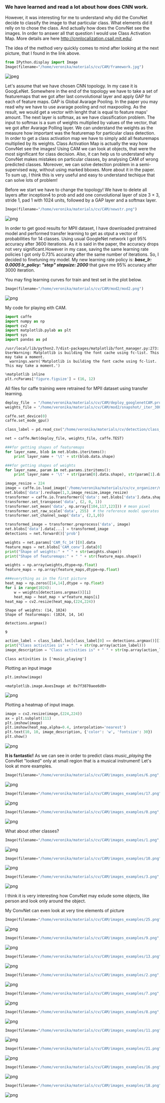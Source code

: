 
### We have learned and read a lot about how does CNN work. 
However, it was interesting for me to understand why did the ConvNet decide to classify the image to that particular class. What elements did it relly on to chose the class. And actually how does the ConvNet see the images.
In order to answer all that question I would use Class Activation Map. More details are here <http://cnnlocalization.csail.mit.edu/>. 


The idea of the method very quickly comes to mind after looking at the next picture, that I found in the link above.


```python
from IPython.display import Image
Image(filename="/home/veronika/materials/cv/CAM/framework.jpg")
```




![jpeg](/img/output_2_0.jpeg)



Let's assume that we have chosen CNN topology. In my case it is GoogLeNet. Somewhere in the end of the topology we have to take a set of featuremaps that we got after last convolutional layer and apply GAP for each of feature maps. GAP is Global Avarage Pooling. In the paper you may read why we have to use avarage pooling and not maxpooling. As the result, we would get a vector with lenght that is equal to feature maps' amount. The next layer is softmax, as we have classification problem. The input to softmax is a sum of weights multiplied by values of the vector, that we got after Avarage Polling layer. We can understand the weights as the measure how important was the featuremap for particular class detection. In order to get a class activation map we have to simply add all featuremaps multiplied by its weights. Class Activation Map is actually the way how ConvNet see the images! Using CAM we can look at objects, that were the most significant for class decision. Also, it can help us to understand why ConvNet makes mistakes on particular classes, by analysing CAM of wrong predicted classes. 
Moreover, we can solve detection problem in a semi-supervised way, without using marked bboxes. More about it in the paper.
To sum up, I think this is very useful and easy to understand techique that can solve lots of problem!

Before we start we have to change the topology! We have to delete all layers after inception4 to prob and add one convolutional layer of size 3 × 3, stride 1, pad 1 with 1024 units, followed by a GAP layer and a softmax layer.


```python
Image(filename="/home/veronika/materials/cv/CAM/newstr.png")
```




![png](/img/output_5_0.png)



In order to get good results for MPII dataset, I have downloaded pretrained model and performed transfer learning to get as otput a vector of probabilities for 14 classes.
Using usual GoogleNet network I got 95% accuracy after 3600 iterations. As it is said in the paper, the accuracy drops not very significant.However in my case, saving the same learning rate policies I got only 0.73% accuracy after the same number of iterations. So, I decided to finetuning my model. My new learning rate policy is:
***base_lr: 0.0005
lr_policy: "step"
stepsize: 2000***
that gave me 95% accuracy after 3000 iteration.

You may fing learning curves for train and test set in the plot below.


```python
Image(filename="/home/veronika/materials/cv/CAM/mod2/mod2.png")
```




![png](/img/output_8_0.png)



My code for playing eith CAM.


```python
import caffe
import numpy as np
import cv2
import matplotlib.pylab as plt
import sys
import pandas as pd
```

    /usr/local/lib/python2.7/dist-packages/matplotlib/font_manager.py:273: UserWarning: Matplotlib is building the font cache using fc-list. This may take a moment.
      warnings.warn('Matplotlib is building the font cache using fc-list. This may take a moment.')



```python
%matplotlib inline
plt.rcParams['figure.figsize'] = (16, 12)
```

All files for caffe training were retrained for MPII dataset using transfer learning.


```python
deploy_file  = "/home/veronika/materials/cv/CAM/deploy_googlenetCAM.prototxt"
weights_file = "/home/veronika/materials/cv/CAM/mod2/snapshot/_iter_3000.caffemodel"

caffe.set_device(0)
caffe.set_mode_gpu()
```


```python
class_label = pd.read_csv("/home/veronika/materials/cv/detection/class_labels.csv", sep = " ", header = None)

```


```python
net = caffe.Net(deploy_file, weights_file, caffe.TEST)
```


```python
###for getting shapes of featuremaps
for layer_name, blob in net.blobs.iteritems():
    print layer_name + '\t' + str(blob.data.shape)
```


```python
###for getting shapes of weights
for layer_name, param in net.params.iteritems():
    print layer_name + '\t' + str(param[0].data.shape), str(param[1].data.shape)
```


```python
image_resize = 224
image = caffe.io.load_image('/home/veronika/materials/cv/cv_organizer/mydata/test/034947412.jpg')
net.blobs['data'].reshape(1,3,image_resize,image_resize)
transformer = caffe.io.Transformer({'data': net.blobs['data'].data.shape})
transformer.set_transpose('data', (2, 0, 1))
transformer.set_mean('data', np.array([104,117,123])) # mean pixel
transformer.set_raw_scale('data', 255)  # the reference model operates on images in [0,255] range instead of [0,1]
transformer.set_channel_swap('data', (2,1,0))

transformed_image = transformer.preprocess('data', image)
net.blobs['data'].data[...] = transformed_image
detections = net.forward()['prob']
```


```python
weights = net.params['CAM_fc_14'][0].data
feature_maps = net.blobs['CAM_conv'].data[0]
print("Shape of weights:" + " " + str(weights.shape))
print("Shape of featuremaps:" + " " + str(feature_maps.shape))

weights = np.array(weights,dtype=np.float)
feature_maps = np.array(feature_maps,dtype=np.float)

###everything as in the first picture
heat_map = np.zeros([14,14],dtype = np.float)
for i in range(1024):
    w = weights[detections.argmax()][i]
    heat_map = heat_map + w*feature_maps[i]
heat_map = cv2.resize(heat_map,(224,224))
```

    Shape of weights: (14, 1024)
    Shape of featuremaps: (1024, 14, 14)



```python
detections.argmax()
```




    9




```python
action_label = class_label.loc[class_label[0] == detections.argmax()][1]
print("Class activities is" + " " + str(np.array(action_label)))
image_description = "Class activities is" + " " + str(np.array(action_label))
```

    Class activities is ['music_playing']


Plotting an input image


```python
plt.imshow(image)
```




    <matplotlib.image.AxesImage at 0x7f3870aee6d0>




![png](/img/output_23_1.png)


Plotting a heatmap of input image.


```python
image = cv2.resize(image,(224,224))
ax = plt.subplot(111)
plt.imshow(image)
plt.imshow(heat_map,alpha=0.4, interpolation='nearest')
plt.text(10, 10, image_description, {'color': 'w', 'fontsize': 30})
plt.show()
```


![png](/img/output_25_0.png)


**It is fantastic!** As we can see in order to predict class *music_playing* the ConvNet "looked" only at small region that is a musical instrument!
Let's look at more examples.


```python
Image(filename="/home/veronika/materials/cv/CAM/images_examples/6.png", width=420)
```




![png](/img/output_27_0.png)




```python
Image(filename="/home/veronika/materials/cv/CAM/images_examples/17.png", width=420)
```




![png](/img/output_28_0.png)




```python
Image(filename="/home/veronika/materials/cv/CAM/images_examples/0.png", width=420)
```




![png](/img/output_29_0.png)



What about other classes?


```python
Image(filename="/home/veronika/materials/cv/CAM/images_examples/1.png", width=420)

```




![png](/img/output_31_0.png)




```python
Image(filename="/home/veronika/materials/cv/CAM/images_examples/10.png", width=420)
```




![png](/img/output_32_0.png)




```python
Image(filename="/home/veronika/materials/cv/CAM/images_examples/3.png", width=420)
```




![png](/img/output_33_0.png)



I think it is very interesting how ConvNet may exlude some objects, like person and look only around the object.

My ConvNet can even look at very tine elements of picture


```python
Image(filename="/home/veronika/materials/cv/CAM/images_examples/25.png", width=420)
```




![png](/img/output_36_0.png)




```python
Image(filename="/home/veronika/materials/cv/CAM/images_examples/9.png", width=420)
```




![png](/img/output_37_0.png)




```python
Image(filename="/home/veronika/materials/cv/CAM/images_examples/13.png", width=420)
```




![png](/img/output_38_0.png)




```python
Image(filename="/home/veronika/materials/cv/CAM/images_examples/2.png", width=420)
```




![png](/img/output_39_0.png)




```python
Image(filename="/home/veronika/materials/cv/CAM/images_examples/7.png", width=420)
```




![png](/img/output_40_0.png)




```python
Image(filename="/home/veronika/materials/cv/CAM/images_examples/8.png", width=420)
```




![png](/img/output_41_0.png)




```python
Image(filename="/home/veronika/materials/cv/CAM/images_examples/11.png", width=420)
```




![png](/img/output_42_0.png)




```python
Image(filename="/home/veronika/materials/cv/CAM/images_examples/21.png", width=420)
```




![png](/img/output_43_0.png)




```python
Image(filename="/home/veronika/materials/cv/CAM/images_examples/16.png", width=420)
```




![png](/img/output_44_0.png)




```python
Image(filename="/home/veronika/materials/cv/CAM/images_examples/18.png", width=420)
```




![png](/img/output_45_0.png)




```python

```
